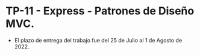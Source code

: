 # TP-11 - Express - Patrones de Diseño MVC.
- El plazo de entrega del trabajo fue del 25 de Julio al 1 de Agosto de 2022.
